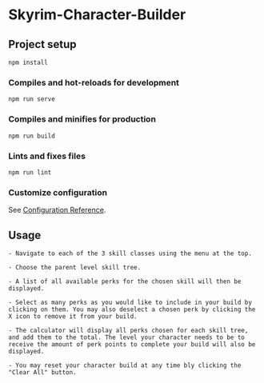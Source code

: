 # Skyrim-Character-Builder

## Project setup
```
npm install
```

### Compiles and hot-reloads for development
```
npm run serve
```

### Compiles and minifies for production
```
npm run build
```

### Lints and fixes files
```
npm run lint
```

### Customize configuration
See [Configuration Reference](https://cli.vuejs.org/config/).

## Usage
```
- Navigate to each of the 3 skill classes using the menu at the top.

- Choose the parent level skill tree.

- A list of all available perks for the chosen skill will then be displayed.

- Select as many perks as you would like to include in your build by clicking on them. You may also deselect a chosen perk by clicking the X icon to remove it from your build.

- The calculator will display all perks chosen for each skill tree, and add them to the total. The level your character needs to be to receive the amount of perk points to complete your build will also be displayed.

- You may reset your character build at any time bly clicking the "Clear All" button.
